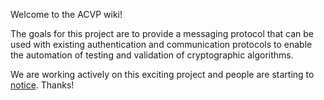 Welcome to the ACVP wiki!

The goals for this project are to provide a messaging protocol that can be used with existing authentication and communication protocols to enable the automation of testing and validation of cryptographic algorithms.

We are working actively on this exciting project and people are starting to [notice]( http://www.theregister.co.uk/2016/08/01/cisco_nist_want_to_help_devs_escape_the_vulnvalidation_trap/). Thanks!
